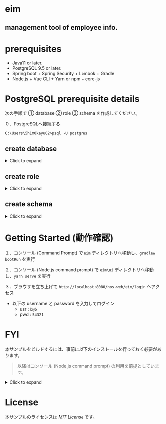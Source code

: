 # eim

management tool of employee info.
---

# prerequisites

* Java11 or later.
* PostgreSQL 9.5 or later.
* Spring boot + Spring Security + Lombok + Gradle
* Node.js + Vue CLI + Yarn or npm + core-js

# PostgreSQL prerequisite details

次の手順で ① database ② role ③ schema を作成してください。

０．PostgreSQLへ接続する

```
C:\Users\5h1m0kayu02>psql -U postgres
```

## create database

<details><summary>Click to expand</summary><br>

１．事前確認

```sql
postgres=#  \l
                                             データベース一覧
   名前    |  所有者  | エンコーディング |      照合順序      | Ctype(変換演算子)  |     アクセス権限
-----------+----------+------------------+--------------------+--------------------+-----------------------
 postgres  | postgres | UTF8             | Japanese_Japan.932 | Japanese_Japan.932 |
 template0 | postgres | UTF8             | Japanese_Japan.932 | Japanese_Japan.932 | =c/postgres          +
           |          |                  |                    |                    | postgres=CTc/postgres
 template1 | postgres | UTF8             | Japanese_Japan.932 | Japanese_Japan.932 | =c/postgres          +
           |          |                  |                    |                    | postgres=CTc/postgres
(3 行)
```
* `hosdb` というデータベースが既に作成済みで無いこと。

２．データベースを作成する

```sql
postgres=# create database hosdb;
CREATE DATABASE
```

３．事後確認

```sql
postgres=# \l
                                             データベース一覧
   名前    |  所有者  | エンコーディング |      照合順序      | Ctype(変換演算子)  |     アクセス権限
-----------+----------+------------------+--------------------+--------------------+-----------------------
 hosdb     | postgres | UTF8             | Japanese_Japan.932 | Japanese_Japan.932 |
 postgres  | postgres | UTF8             | Japanese_Japan.932 | Japanese_Japan.932 |
 template0 | postgres | UTF8             | Japanese_Japan.932 | Japanese_Japan.932 | =c/postgres          +
           |          |                  |                    |                    | postgres=CTc/postgres
 template1 | postgres | UTF8             | Japanese_Japan.932 | Japanese_Japan.932 | =c/postgres          +
           |          |                  |                    |                    | postgres=CTc/postgres
(4 行)
```
* `hosdb` というデータベースが作成されていること。

</details>

## create role

<details><summary>Click to expand</summary><br>

１．事前確認

```sql
postgres=# \du
                                             ロール一覧
 ロール名 |                                   属性                                   | 所属グループ
----------+--------------------------------------------------------------------------+--------------
 postgres | スーパユーザ, ロール作成可, DB作成可, レプリケーション可, RLS のバイパス | {}
```
* `hosuser` というロールが既に作成済みで無いこと。

２．ロールを作成する

```sql
postgres=# create ROLE hosuser login password '54321';
CREATE ROLE
```

３．事後確認

```sql
postgres=# \du
                                             ロール一覧
 ロール名 |                                   属性                                   | 所属グループ
----------+--------------------------------------------------------------------------+--------------
 hosuser  |                                                                          | {}
 postgres | スーパユーザ, ロール作成可, DB作成可, レプリケーション可, RLS のバイパス | {}
```
* `hosuser` というロールが作成されていること。

</details>

## create schema

<details><summary>Click to expand</summary><br>

１．hosdb に接続

```sql
postgres=# \c hosdb
データベース"hosdb"にユーザ"postgres"として接続しました。
```

２．事前確認

```sql
hosdb=# \dn
   スキーマ一覧
  名前  |  所有者
--------+----------
 public | postgres
(1 行)
```
* `eim` というスキーマが既に作成済みで無いこと。

３．`hosuser` を指定してスキーマを作成

```sql
hosdb=# create schema eim authorization hosuser;
CREATE SCHEMA
```

４．事後確認

```sql
hosdb=# \dn
   スキーマ一覧
  名前  |  所有者
--------+----------
 eim    | hosuser
 public | postgres
(2 行)
```
* 所有者が `hosuser` の `eim` スキーマが作成されていること。

</details>

# Getting Started (動作確認)

１．コンソール (Command Prompt) で `eim` ディレクトリへ移動し、`gradlew bootRun` を実行

２．コンソール (Node.js command prompt) で `eim\ui` ディレクトリへ移動し、`yarn serve` を実行

３．ブラウザを立ち上げて `http://localhost:8080/hos-web/eim/login` へアクセス
* 以下の username と password を入力してログイン
    - usr : `b@b`
    - pwd : `54321`

# FYI

本サンプルをビルドするには、事前に以下のインストールを行っておく必要があります。
> 以降はコンソール (Node.js command prompt) の利用を前提としています。

<details><summary>Click to expand</summary><br>

① Yarnをインストール

```
C:\Users\5h1m0kayu02>npm install -g yarn
```

② core-jsをインストール

```
C:\Users\5h1m0kayu02>npm install --save core-js
```

③ `eim\ui` ディレクトリへ移動し、`package.json` 内のライブラリをインストール

```
C:\Users\5h1m0kayu02>cd C:\Users\5h1m0kayu02\Documents\GitHub\past_works\2020\eim\ui

# ファイルが存在すること
C:\Users\5h1m0kayu02\Documents\GitHub\past_works\2020\eim\ui>dir /b | findstr package.json
## package.json

C:\Users\5h1m0kayu02\Documents\GitHub\past_works\2020\eim\ui>yarn install
```

</details>

# License

本サンプルのライセンスは *MIT License* です。
